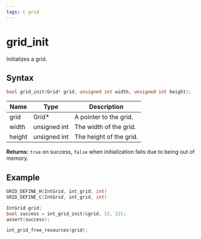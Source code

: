 ```yaml
---
tags: c grid
---
```

# grid_init

Initializes a grid.

## Syntax

```c
bool grid_init(Grid* grid, unsigned int width, unsigned int height);
```

| Name | Type | Description |
| --- | --- | --- |
| grid | Grid* | A pointer to the grid. |
| width | unsigned int | The width of the grid. |
| height | unsigned int | The height of the grid. |

**Returns:** `true` on success, `false` when initialization fails due to being out of memory.

## Example

```c
GRID_DEFINE_H(IntGrid, int_grid, int)
GRID_DEFINE_C(IntGrid, int_grid, int)

IntGrid grid;
bool success = int_grid_init(&grid, 12, 12);
assert(success);

int_grid_free_resources(grid);
```